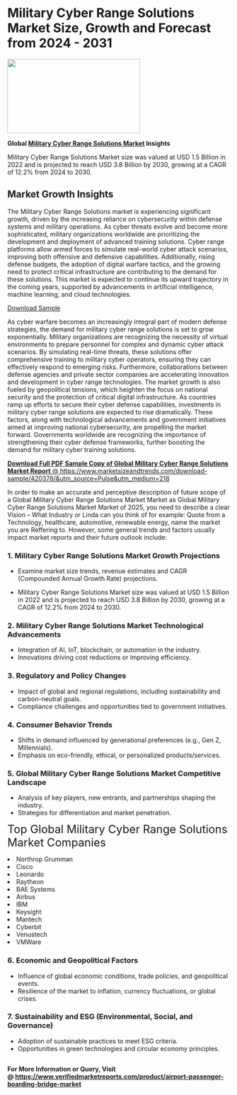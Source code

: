 <H1>Military Cyber Range Solutions Market Size, Growth and Forecast from 2024 - 2031</H1><img class="aligncenter size-medium wp-image-584254" src="https://thirdeyenews.in/wp-content/uploads/2024/09/Global-Market-Research-300x168.jpeg" alt="" width="300" height="168" /><p><strong>Global&nbsp;<a href="https://www.marketsizeandtrends.com/download-sample/420378/&amp;utm_source=Pulse&amp;utm_medium=218">Military Cyber Range Solutions Market</a> Insights</strong></p><p>Military Cyber Range Solutions Market size was valued at USD 1.5 Billion in 2022 and is projected to reach USD 3.8 Billion by 2030, growing at a CAGR of 12.2% from 2024 to 2030.</p><p><h2>Market Growth Insights</h2> <p>The Military Cyber Range Solutions market is experiencing significant growth, driven by the increasing reliance on cybersecurity within defense systems and military operations. As cyber threats evolve and become more sophisticated, military organizations worldwide are prioritizing the development and deployment of advanced training solutions. Cyber range platforms allow armed forces to simulate real-world cyber attack scenarios, improving both offensive and defensive capabilities. Additionally, rising defense budgets, the adoption of digital warfare tactics, and the growing need to protect critical infrastructure are contributing to the demand for these solutions. This market is expected to continue its upward trajectory in the coming years, supported by advancements in artificial intelligence, machine learning, and cloud technologies.</p> <p><a href="#">Download Sample</a></p> <p>As cyber warfare becomes an increasingly integral part of modern defense strategies, the demand for military cyber range solutions is set to grow exponentially. Military organizations are recognizing the necessity of virtual environments to prepare personnel for complex and dynamic cyber attack scenarios. By simulating real-time threats, these solutions offer comprehensive training to military cyber operators, ensuring they can effectively respond to emerging risks. Furthermore, collaborations between defense agencies and private sector companies are accelerating innovation and development in cyber range technologies. The market growth is also fueled by geopolitical tensions, which heighten the focus on national security and the protection of critical digital infrastructure. As countries ramp up efforts to secure their cyber defense capabilities, investments in military cyber range solutions are expected to rise dramatically. These factors, along with technological advancements and government initiatives aimed at improving national cybersecurity, are propelling the market forward. Governments worldwide are recognizing the importance of strengthening their cyber defense frameworks, further boosting the demand for military cyber training solutions.</p> <p><a href="#"></p><p><span class=""><strong>Download Full PDF Sample Copy of Global Military Cyber Range Solutions Market Report</strong> @ <a href="https://www.marketsizeandtrends.com/download-sample/420378/&amp;utm_source=Pulse&amp;utm_medium=218" target="_blank">https://www.marketsizeandtrends.com/download-sample/420378/&amp;utm_source=Pulse&amp;utm_medium=218</a></span></p><p>In order to make an accurate and perceptive description of future scope of a Global&nbsp;Military Cyber Range Solutions Market Market as Global&nbsp;Military Cyber Range Solutions Market Market of 2025, you need to describe a clear Vision &ndash; What Industry or Linda can you think of for example: Quote from a Technology, healthcare, automotive, renewable energy, name the market you are Reffering to. However, some general trends and factors usually impact market reports and their future outlook include:</p><h3>1.&nbsp;<strong>Military Cyber Range Solutions Market Growth Projections</strong></h3><ul><li>Examine market size trends, revenue estimates and CAGR (Compounded Annual Growth Rate) projections.</li><li><p>Military Cyber Range Solutions Market size was valued at USD 1.5 Billion in 2022 and is projected to reach USD 3.8 Billion by 2030, growing at a CAGR of 12.2% from 2024 to 2030.</p></li></ul><h3>2.&nbsp;<strong>Military Cyber Range Solutions Market Technological Advancements</strong></h3><ul><li>Integration of AI, IoT, blockchain, or automation in the industry.</li><li>Innovations driving cost reductions or improving efficiency.</li></ul><h3>3.&nbsp;<strong>Regulatory and Policy Changes</strong></h3><ul><li>Impact of global and regional regulations, including sustainability and carbon-neutral goals.</li><li>Compliance challenges and opportunities tied to government initiatives.</li></ul><h3>4.&nbsp;<strong>Consumer Behavior Trends</strong></h3><ul><li>Shifts in demand influenced by generational preferences (e.g., Gen Z, Millennials).</li><li>Emphasis on eco-friendly, ethical, or personalized products/services.</li></ul><h3>5.&nbsp;<strong>Global Military Cyber Range Solutions Market Competitive Landscape</strong></h3><ul><li>Analysis of key players, new entrants, and partnerships shaping the industry.</li><li>Strategies for differentiation and market penetration.</li></ul><p data-pm-slice="1 1 []"><span style="color: inherit; font-family: inherit; font-size: 25px;">Top Global Military Cyber Range Solutions Market Companies</span></p><div class="" data-test-id=""><p><li>Northrop Grumman</li><li> Cisco</li><li> Leonardo</li><li> Raytheon</li><li> BAE Systems</li><li> Airbus</li><li> IBM</li><li> Keysight</li><li> Mantech</li><li> Cyberbit</li><li> Venustech</li><li> VMWare</li></p></div><h3>6.&nbsp;<strong>Economic and Geopolitical Factors</strong></h3><ul><li>Influence of global economic conditions, trade policies, and geopolitical events.</li><li>Resilience of the market to inflation, currency fluctuations, or global crises.</li></ul><h3>7.&nbsp;<strong>Sustainability and ESG (Environmental, Social, and Governance)</strong></h3><ul><li>Adoption of sustainable practices to meet ESG criteria.</li><li>Opportunities in green technologies and circular economy principles.</li></ul><h2><strong style="font-size: 14px;">For More Information or Query, Visit @&nbsp;</strong><a style="background-color: #ffffff; font-size: 14px;" href="https://www.marketsizeandtrends.com/report/military-cyber-range-solutions-market/" target="_blank">https://www.verifiedmarketreports.com/product/airport-passenger-boarding-bridge-market</a></h2>
